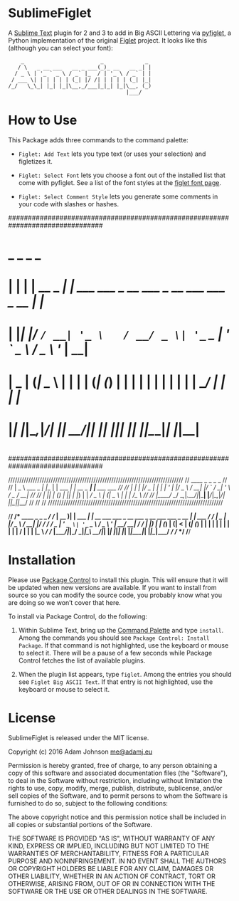 SublimeFiglet
=============

A [Sublime Text][3] plugin for 2 and 3 to add in Big ASCII Lettering via
[pyfiglet][2], a Python implementation of the original [Figlet][1] project. It
looks like this (although you can select your font):

        _                        _             _
       / \   _ __ ___   __ _ ___(_)_ __   __ _| |
      / _ \ | '_ ` _ \ / _` |_  / | '_ \ / _` | |
     / ___ \| | | | | | (_| |/ /| | | | | (_| |_|
    /_/   \_\_| |_| |_|\__,_/___|_|_| |_|\__, (_)
                                         |___/


How to Use
==========

This Package adds three commands to the command palette:

* `Figlet: Add Text` lets you type text (or uses your selection) and figletizes
  it.

* `Figlet: Select Font` lets you choose a font out of the installed list that
  come with pyfiglet. See a list of the font styles at the [figlet font
  page](http://www.figlet.org/examples.html).

* `Figlet: Select Comment Style` lets you generate some comments in your code
  with slashes or hashes.


################################################################################
#     _   _           _                                                _       #
#    | | | | __ _ ___| |__     ___ ___  _ __ ___  _ __ ___   ___ _ __ | |_     #
#    | |_| |/ _` / __| '_ \   / __/ _ \| '_ ` _ \| '_ ` _ \ / _ \ '_ \| __|    #
#    |  _  | (_| \__ \ | | | | (_| (_) | | | | | | | | | | |  __/ | | | |_     #
#    |_| |_|\__,_|___/_| |_|  \___\___/|_| |_| |_|_| |_| |_|\___|_| |_|\__|    #
#                                                                              #
################################################################################

//////////////////////////////////////////////////////////////////////////////
//     ____              _     _            _           _                   //
//    |  _ \  ___  _   _| |__ | | ___   ___| | __ _ ___| |__   ___  ___     //
//    | | | |/ _ \| | | | '_ \| |/ _ \ / __| |/ _` / __| '_ \ / _ \/ __|    //
//    | |_| | (_) | |_| | |_) | |  __/ \__ \ | (_| \__ \ | | |  __/\__ \    //
//    |____/ \___/ \__,_|_.__/|_|\___| |___/_|\__,_|___/_| |_|\___||___/    //
//                                                                          //
//////////////////////////////////////////////////////////////////////////////

/**************************************************************************************/
/*     ____  _            _                                               _           */
/*    | __ )| | ___   ___| | __   ___ ___  _ __ ___  _ __ ___   ___ _ __ | |_ ___     */
/*    |  _ \| |/ _ \ / __| |/ /  / __/ _ \| '_ ` _ \| '_ ` _ \ / _ \ '_ \| __/ __|    */
/*    | |_) | | (_) | (__|   <  | (_| (_) | | | | | | | | | | |  __/ | | | |_\__ \    */
/*    |____/|_|\___/ \___|_|\_\  \___\___/|_| |_| |_|_| |_| |_|\___|_| |_|\__|___/    */
/*                                                                                    */
/**************************************************************************************/


Installation
============

Please use [Package Control](https://sublime.wbond.net/installation) to install this plugin. This will ensure that it will be updated when new versions are available. If you want to install from source so you can modify the source code, you probably know what you are doing so we won’t cover that here.

To install via Package Control, do the following:

1. Within Sublime Text, bring up the [Command Palette](http://docs.sublimetext.info/en/sublime-text-3/extensibility/command_palette.html) and type `install`. Among the commands you should see `Package Control: Install Package`. If that command is not highlighted, use the keyboard or mouse to select it. There will be a pause of a few seconds while Package Control fetches the list of available plugins.

2. When the plugin list appears, type `figlet`. Among the entries you should see `Figlet Big ASCII Text`. If that entry is not highlighted, use the keyboard or mouse to select it.


License
=======

SublimeFiglet is released under the MIT license.

Copyright (c) 2016 Adam Johnson <me@adamj.eu>

Permission is hereby granted, free of charge, to any person obtaining a copy of this software and associated documentation files (the "Software"), to deal in the Software without restriction, including without limitation the rights to use, copy, modify, merge, publish, distribute, sublicense, and/or sell copies of the Software, and to permit persons to whom the Software is furnished to do so, subject to the following conditions:

The above copyright notice and this permission notice shall be included in all copies or substantial portions of the Software.

THE SOFTWARE IS PROVIDED "AS IS", WITHOUT WARRANTY OF ANY KIND, EXPRESS OR IMPLIED, INCLUDING BUT NOT LIMITED TO THE WARRANTIES OF MERCHANTABILITY, FITNESS FOR A PARTICULAR PURPOSE AND NONINFRINGEMENT. IN NO EVENT SHALL THE AUTHORS OR COPYRIGHT HOLDERS BE LIABLE FOR ANY CLAIM, DAMAGES OR OTHER LIABILITY, WHETHER IN AN ACTION OF CONTRACT, TORT OR OTHERWISE, ARISING FROM, OUT OF OR IN CONNECTION WITH THE SOFTWARE OR THE USE OR OTHER DEALINGS IN THE SOFTWARE.




[1]: http://www.figlet.org/
[2]: https://github.com/pwaller/pyfiglet
[3]: http://www.sublimetext.com/2
